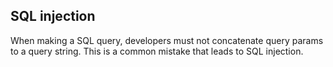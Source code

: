 ## SQL injection
When making a SQL query, developers must not concatenate query params to a query string.
This is a common mistake that leads to SQL injection.